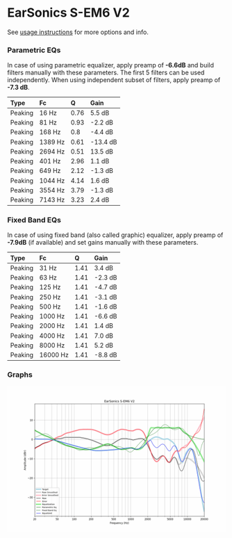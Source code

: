 # EarSonics S-EM6 V2
See [usage instructions](https://github.com/jaakkopasanen/AutoEq#usage) for more options and info.

### Parametric EQs
In case of using parametric equalizer, apply preamp of **-6.6dB** and build filters manually
with these parameters. The first 5 filters can be used independently.
When using independent subset of filters, apply preamp of **-7.3 dB**.

| Type    | Fc      |    Q | Gain     |
|:--------|:--------|:-----|:---------|
| Peaking | 16 Hz   | 0.76 | 5.5 dB   |
| Peaking | 81 Hz   | 0.93 | -2.2 dB  |
| Peaking | 168 Hz  | 0.8  | -4.4 dB  |
| Peaking | 1389 Hz | 0.61 | -13.4 dB |
| Peaking | 2694 Hz | 0.51 | 13.5 dB  |
| Peaking | 401 Hz  | 2.96 | 1.1 dB   |
| Peaking | 649 Hz  | 2.12 | -1.3 dB  |
| Peaking | 1044 Hz | 4.14 | 1.6 dB   |
| Peaking | 3554 Hz | 3.79 | -1.3 dB  |
| Peaking | 7143 Hz | 3.23 | 2.4 dB   |

### Fixed Band EQs
In case of using fixed band (also called graphic) equalizer, apply preamp of **-7.9dB**
(if available) and set gains manually with these parameters.

| Type    | Fc       |    Q | Gain    |
|:--------|:---------|:-----|:--------|
| Peaking | 31 Hz    | 1.41 | 3.4 dB  |
| Peaking | 63 Hz    | 1.41 | -2.3 dB |
| Peaking | 125 Hz   | 1.41 | -4.7 dB |
| Peaking | 250 Hz   | 1.41 | -3.1 dB |
| Peaking | 500 Hz   | 1.41 | -1.6 dB |
| Peaking | 1000 Hz  | 1.41 | -6.6 dB |
| Peaking | 2000 Hz  | 1.41 | 1.4 dB  |
| Peaking | 4000 Hz  | 1.41 | 7.0 dB  |
| Peaking | 8000 Hz  | 1.41 | 5.2 dB  |
| Peaking | 16000 Hz | 1.41 | -8.8 dB |

### Graphs
![](./EarSonics%20S-EM6%20V2.png)